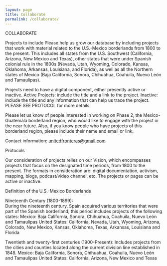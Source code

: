 ```yaml
---
layout: page
title: Collaborate
permalink: /collaborate/
---
```

COLLABORATE

Projects to include
Please help us grow our database by including projects that work with material related to the U.S.-Mexico borderlands from 1800 to the present.
This includes all states from the U.S. Southwest (California, Arizona, New Mexico and Texas), other states that were under Spanish colonial rule in the 1800s (Nevada, Utah, Wyoming, Colorado, Kansas, Oklahoma, Arkansas, Louisiana, and Florida), as well as all the Northern states of Mexico (Baja California, Sonora, Chihuahua, Coahuila, Nuevo León and Tamaulipas).

Projects need to have a digital component, either presently active or inactive. Active Projects: include the title and a link to the project. Inactive: include the title and any information that can help us trace the project. PLEASE SEE PROTOCOL for more details.

Please let us know of people interested in working on Phase 2, the Mexico-Guatemala borderland region, who would like to engage with the project in the near future. Also, if you know people who have projects of this borderland region, please include their name and email or link.    

Contact information: unitedfronteras@gmail.com


Protocols

Our consideration of projects relies on our Vision, which encompasses projects that focus on the designated time periods, from 1800 to the present. The formats in consideration are: digital documentation, activism, mapping, blogs, podcast/video channel, etc. The projects or pages can be active or inactive.

Definition of the U.S.-Mexico Borderlands

Nineteenth Century (1800-1899):  
During the nineteenth century, Spain acquired various territories that were part of the Spanish borderland; this period includes projects of the following states:
Mexico: Baja California, Sonora, Chihuahua, Coahuila, Nuevo León and Tamaulipas
United States: California, Nevada, Utah, Wyoming, Arizona, Colorado, New Mexico, Kansas, Oklahoma, Texas, Arkansas, Louisiana and Florida

Twentieth and twenty-first centuries (1900-Present):
Includes projects from the cities and counties located along the current division line established in 1848.
Mexico: Baja California, Sonora, Chihuahua, Coahuila, Nuevo León and Tamaulipas
United States: California, Arizona, New Mexico and Texas
